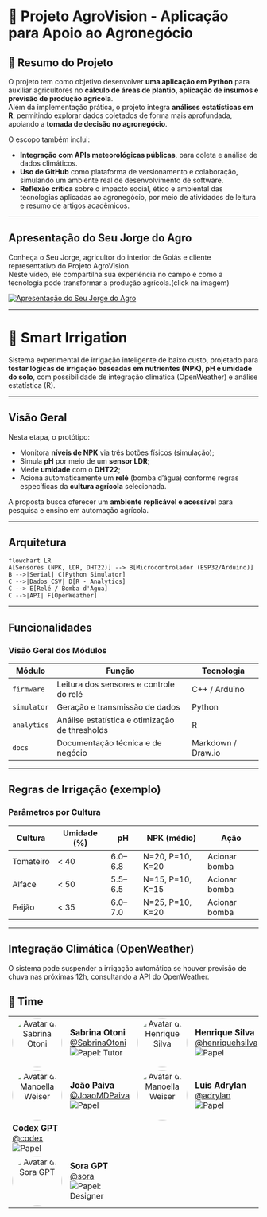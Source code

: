 # 🌾 Projeto AgroVision - Aplicação para Apoio ao Agronegócio

## 📌 Resumo do Projeto
O projeto tem como objetivo desenvolver **uma aplicação em Python** para auxiliar agricultores no **cálculo de áreas de plantio, aplicação de insumos e previsão de produção agrícola**.  
Além da implementação prática, o projeto integra **análises estatísticas em R**, permitindo explorar dados coletados de forma mais aprofundada, apoiando a **tomada de decisão no agronegócio**.  

O escopo também inclui:
- **Integração com APIs meteorológicas públicas**, para coleta e análise de dados climáticos.  
- **Uso de GitHub** como plataforma de versionamento e colaboração, simulando um ambiente real de desenvolvimento de software.  
- **Reflexão crítica** sobre o impacto social, ético e ambiental das tecnologias aplicadas ao agronegócio, por meio de atividades de leitura e resumo de artigos acadêmicos.  

---

## Apresentação do Seu Jorge do Agro

Conheça o Seu Jorge, agricultor do interior de Goiás e cliente representativo do Projeto AgroVision.  
Neste vídeo, ele compartilha sua experiência no campo e como a tecnologia pode transformar a produção agrícola.(click na imagem)

[![Apresentação do Seu Jorge do Agro](https://img.youtube.com/vi/cSJFwvnrj1w/hqdefault.jpg)](https://www.youtube.com/watch?v=cSJFwvnrj1w)

---

# 🌱 Smart Irrigation

Sistema experimental de irrigação inteligente de baixo custo, projetado para **testar lógicas de irrigação baseadas em nutrientes (NPK), pH e umidade do solo**, com possibilidade de integração climática (OpenWeather) e análise estatística (R).

---

## Visão Geral

Nesta etapa, o protótipo:
- Monitora **níveis de NPK** via três botões físicos (simulação);
- Simula **pH** por meio de um **sensor LDR**;
- Mede **umidade** com o **DHT22**;
- Aciona automaticamente um **relé** (bomba d’água) conforme regras específicas da **cultura agrícola** selecionada.

A proposta busca oferecer um **ambiente replicável e acessível** para pesquisa e ensino em automação agrícola.

---

## Arquitetura

```
flowchart LR
A[Sensores (NPK, LDR, DHT22)] --> B[Microcontrolador (ESP32/Arduino)]
B -->|Serial| C[Python Simulator]
C -->|Dados CSV| D[R - Analytics]
C --> E[Relé / Bomba d'Água]
C -->|API| F[OpenWeather]
````

---
## Funcionalidades

### Visão Geral dos Módulos

| Módulo     | Função                                             | Tecnologia               |
|------------|----------------------------------------------------|--------------------------|
| `firmware` | Leitura dos sensores e controle do relé           | C++ / Arduino            |
| `simulator`| Geração e transmissão de dados                     | Python                   |
| `analytics`| Análise estatística e otimização de thresholds     | R                        |
| `docs`     | Documentação técnica e de negócio                  | Markdown / Draw.io       |

---

## Regras de Irrigação (exemplo)

### Parâmetros por Cultura

| Cultura     | Umidade (%) | pH        | NPK (médio)            | Ação           |
|-------------|--------------|-----------|-------------------------|----------------|
| Tomateiro   | < 40         | 6.0–6.8   | N=20, P=10, K=20        | Acionar bomba  |
| Alface      | < 50         | 5.5–6.5   | N=15, P=10, K=15        | Acionar bomba  |
| Feijão      | < 35         | 6.0–7.0   | N=25, P=10, K=20        | Acionar bomba  |

---

## Integração Climática (OpenWeather)

O sistema pode suspender a irrigação automática se houver previsão de chuva nas próximas 12h, consultando a API do OpenWeather.

## 👥 Time

<table>
  <tr>
    <td width="110" align="center" valign="top">
      <a href="https://github.com/SabrinaOtoni">
        <img src="https://github.com/SabrinaOtoni.png" width="100" height="100" alt="Avatar de Sabrina Otoni" style="border-radius:50%; object-fit:cover;" />
      </a>
    </td>
    <td valign="middle">
      <strong style="font-size:1.05rem;">Sabrina Otoni</strong><br/>
      <a href="https://github.com/SabrinaOtoni">@SabrinaOtoni</a><br/>
      <img alt="Papel: Tutor" src="https://img.shields.io/badge/papel-Tutor-2ea44f?style=flat-square" />
    </td>
    <td width="110" align="center" valign="top">
      <a href="https://github.com/henriquehsilva">
        <img src="https://github.com/henriquehsilva.png" width="100" height="100" alt="Avatar de Henrique Silva" style="border-radius:50%; object-fit:cover;" />
      </a>
    </td>
    <td valign="middle">
      <strong style="font-size:1.05rem;">Henrique Silva</strong><br/>
      <a href="https://github.com/henriquehsilva">@henriquehsilva</a><br/>
      <img alt="Papel" src="https://img.shields.io/badge/papel-Desenvolvedor-36a2eb?style=flat-square" />
    </td>
    <td width="110" align="center" valign="top">
      <a href="https://github.com/manoellaweiser-gif">
        <img src="https://github.com/manoellaweiser-gif.png" width="100" height="100" alt="Avatar de Manoella Weiser" style="border-radius:50%; object-fit:cover;" />
      </a>
    </td>
    <td valign="middle">
      <strong style="font-size:1.05rem;">Manoella Weiser</strong><br/>
      <a href="https://github.com/manoellaweiser-gif">@manoellaweiser-gif</a><br/>
      <img alt="Papel" src="https://img.shields.io/badge/papel-Desenvolvedor-36a2eb?style=flat-square" />
    </td>
  </tr>
  <tr>
    <td width="110" align="center" valign="top">
      <a href="https://github.com/JoaoMDPaiva">
        <img src="https://github.com/JoaoMDPaiva.png" width="100" height="100" alt="Avatar de Manoella Weiser" style="border-radius:50%; object-fit:cover;" />
      </a>
    </td>
    <td valign="middle">
      <strong style="font-size:1.05rem;">João Paiva</strong><br/>
      <a href="https://github.com/JoaoMDPaiva">@JoaoMDPaiva</a><br/>
      <img alt="Papel" src="https://img.shields.io/badge/papel-Desenvolvedor-36a2eb?style=flat-square" />
    </td>
    <td width="110" align="center" valign="top">
      <a href="https://github.com/adrylan">
        <img src="https://github.com/adrylan.png" width="100" height="100" alt="Avatar de Manoella Weiser" style="border-radius:50%; object-fit:cover;" />
      </a>
    </td>
    <td valign="middle">
      <strong style="font-size:1.05rem;">Luis Adrylan</strong><br/>
      <a href="https://github.com/adrylan">@adrylan</a><br/>
      <img alt="Papel" src="https://img.shields.io/badge/papel-Desenvolvedor-36a2eb?style=flat-square" />
    </td>
    <td width="110" align="center" valign="top">
      <a href="#">
        <img src="#" width="100" height="100" alt="Avatar de Manoella Weiser" style="border-radius:50%; object-fit:cover;" />
      </a>
    </td>
    <td valign="middle">
      <strong style="font-size:1.05rem;">Luiz Campelo</strong><br/>
      <a href="#">@luizCampelo</a><br/>
      <img alt="Papel" src="https://img.shields.io/badge/papel-Desenvolvedor-36a2eb?style=flat-square" />
    </td>
    <td width="110" align="center" valign="top">
      <a href="https://chatgpt.com/codex">
        <img src="./members/codex.png" width="100" height="100" alt="Avatar de Codex GPT" style="border-radius:50%; object-fit:cover;" />
      </a>
    </td>
  </tr>
  <tr>
    <td valign="middle">
      <strong style="font-size:1.05rem;">Codex GPT</strong><br/>
      <a href="https://chatgpt.com/codex">@codex</a><br/>
      <img alt="Papel" src="https://img.shields.io/badge/papel-Desenvolvedor-36a2eb?style=flat-square" />
    </td>
  </tr>
  <tr>
    <td width="110" align="center" valign="top">
      <a href="https://sora.chatgpt.com/">
        <img src="./members/sora.png" width="100" height="100" alt="Avatar de Sora GPT" style="border-radius:50%; object-fit:cover;" />
      </a>
    </td>
    <td valign="middle">
      <strong style="font-size:1.05rem;">Sora GPT</strong><br/>
      <a href="https://sora.chatgpt.com/">@sora</a><br/>
      <img alt="Papel: Designer" src="https://img.shields.io/badge/papel-Designer-f59e0b?style=flat-square" />
    </td>
  </tr>
</table>

